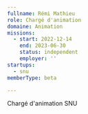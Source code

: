 ```yaml
---
fullname: Rémi Mathieu
role: Chargé d'animation
domaine: Animation
missions:
  - start: 2022-12-14
    end: 2023-06-30
    status: independent
    employer: ''
startups:
  - snu
memberType: beta

---
```

Chargé d'animation SNU
